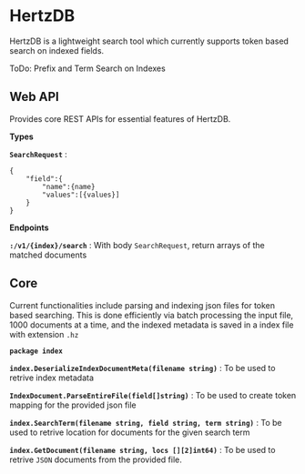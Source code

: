 
# HertzDB

HertzDB is a lightweight search tool which currently supports token based search on indexed fields.

ToDo: Prefix and Term Search on Indexes


## Web API

Provides core REST APIs for essential features of HertzDB.

**Types**

**`SearchRequest`** : 

```
{
    "field":{
        "name":{name}
        "values":[{values}]
    }
}
```
**Endpoints**

**`:/v1/{index}/search`** : With body `SearchRequest`, return arrays of the matched documents
## Core

Current functionalities include parsing and indexing json files for token based searching. This is done efficiently via batch processing the input file, 1000 documents at a time, and the indexed metadata is saved in a index file with extension `.hz` 

**`package index`**

**`index.DeserializeIndexDocumentMeta(filename string)`** : To be used to retrive index metadata

**`IndexDocument.ParseEntireFile(field[]string)`** : To be used to create token mapping for the provided json file


**`index.SearchTerm(filename string, field string, term string)`** : To be used to retrive location for documents for the given search term

**`index.GetDocument(filename string, locs [][2]int64)`** : To be used to retrive `JSON` documents from the provided file.
